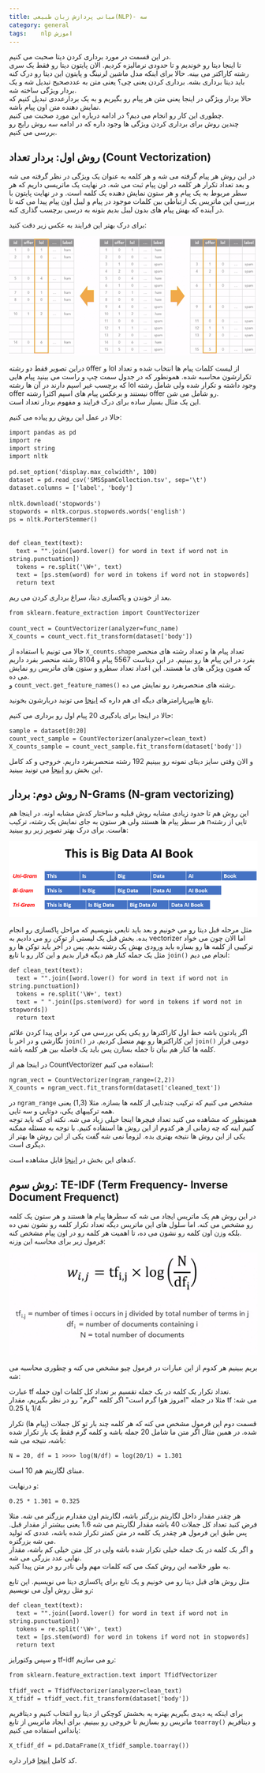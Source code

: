 ```yaml
---
title: مبانی پردازش زبان طبیعی(NLP)- سه
category: general
tags:    nlp اموزش  
---
```



در این قسمت در مورد برداری کردن دیتا صحبت می کنیم. <br/>
تا اینجا دیتا رو خوندیم و تا حدودی نرمالیزه کردیم. الان پایتون دیتا رو فقط یک سری رشته کاراکتر می بینه. حالا برای اینکه مدل ماشین لرنینگ و پایتون این دیتا رو درک کنه باید دیتا برداری بشه. برداری کردن یعنی چی؟ یعنی متن به عددصحیح تبدیل شه و یک بردار ویژگی ساخته شه.<br/>
حالا بردار ویژگی در اینجا یعنی متن هر پیام رو بگیریم و به یک بردارعددی تبدیل کنیم که نمایش دهنده متن اون پیام باشه. <br/>
چطوری این کار رو انجام می دیم؟ در ادامه درباره این مورد صحبت می کنیم.<br/>
چندین روش برای برداری کردن ویژگی ها وجود داره که در ادامه سه روش رایج رو بررسی می کنیم.

## **روش اول: بردار تعداد (Count Vectorization)**

در این روش هر پیام گرفته می شه و هر کلمه به عنوان یک ویژگی در نظر گرفته می شه و بعد تعداد تکرار هر کلمه در اون پیام ثبت می شه. در نهایت یک ماتریسی داریم که هر سطر مربوط به یک پیام و هر ستون نمایش دهنده یک کلمه است. و در نهایت پایتون با بررسی این ماتریس یک ارتباطی بین کلمات موجود در پیام و لیبل اون پیام پیدا می کنه تا در آینده که بهش پیام های بدون لیبل بدیم بتونه به درسی برچسب گذاری کنه.

برای درک بهتر این فرایند به عکس زیر دقت کنید: 

<div style="text-align:center"><img src="https://raw.githubusercontent.com/spacelover1/NLP-with-Python/main/3-VectorizingRawData/vectorization_example.PNG" alt="vectorization_example" /></div>


دراین تصویر فقط دو رشته offer و lol از لیست کلمات پیام ها انتخاب شده و تعداد تکرارشون محاسبه شده. همونطور که در جدول سمت چپ و راست می بینید پیام هایی که برچسب غیر اسپم دارند در آن ها رشته lol وجود داشته و تکرار شده ولی شامل رشته offer نیستند و برعکس پیام های اسپم اکثرا رشته offer رو شامل می شن. <br/>
این یک مثال بسیار ساده برای درک فرایند و مفهوم بردار تعداد است.

حالا در عمل این روش رو پیاده می کنیم:

    

    import pandas as pd
    import re
    import string
    import nltk

    pd.set_option('display.max_colwidth', 100)
    dataset = pd.read_csv('SMSSpamCollection.tsv', sep='\t')
    dataset.columns = ['label', 'body']

    nltk.download('stopwords')
    stopwords = nltk.corpus.stopwords.words('english')
    ps = nltk.PorterStemmer()
    

    def clean_text(text):
      text = "".join([word.lower() for word in text if word not in string.punctuation])
      tokens = re.split('\W+', text)
      text = [ps.stem(word) for word in tokens if word not in stopwords]
      return text


بعد از خوندن و پاکسازی دیتا، سراغ برداری کردن می ریم.


    from sklearn.feature_extraction import CountVectorizer

    count_vect = CountVectorizer(analyzer=func_name)
    X_counts = count_vect.fit_transform(dataset['body'])

حالا می تونیم با استفاده از `X_counts.shape` تعداد پیام ها و تعداد رشته های منحصر بفرد در این پیام ها رو ببینیم. در این دیتاست 5567 پیام و 8104 رشته منحصر بفرد داریم که همون ویژگی های ما هستند. این اعداد تعداد سطرو و ستون های ماتریس رو نمایش می ده.<br/>
و `count_vect.get_feature_names()` رشته های منحصربفرد رو نمایش می ده.

تابع هایپرپارامترهای دیگه ای هم داره که [اینجا](https://scikit-learn.org/stable/modules/generated/sklearn.feature_extraction.text.CountVectorizer.html) می تونید دربارشون بخونید.

حالا در اینجا برای یادگیری 20 پیام اول رو  برداری می کنیم:

    sample = dataset[0:20]
    count_vect_sample = CountVectorizer(analyzer=clean_text)
    X_counts_sample = count_vect_sample.fit_transform(dataset['body'])
    
و الان وقتی سایز دیتای نمونه رو ببینیم 192 رشته منحصربفرد داریم. خروجی و کد کامل این بخش رو [اینجا](https://github.com/spacelover1/NLP-with-Python/blob/main/3-VectorizingRawData/CountVectorization.ipynb) می تونید ببینید.



## **روش دوم: بردار N-Grams (N-gram vectorizing)**

این روش هم تا حدود زیادی مشابه روش قبلیه و ساختار کدش مشابه اونه. در اینجا هم هر سطر پیام ها هستند ولی هر ستون به جای نمایش یک رشته، ترکیب nتایی از رشته هاست. برای درک بهتر تصویر زیر  رو ببینید: 


<div style="text-align:center"><img src="https://raw.githubusercontent.com/spacelover1/NLP-with-Python/main/3-VectorizingRawData/ngrams.png?token=AEGZAVTZYIIT2UNASADUQN3A6KJCE" alt="ngrams" /></div>

مثل مرحله قبل دیتا رو می خونیم و بعد باید تابعی بنویسیم که مراحل پاکسازی رو انجام بده. بخش قبل یک لیستی از توکن رو می دادیم به vectorizer اما الان چون می خواد ترکیبی از کلمه ها رو بسازه باید ورودی بهش یک رشته بدیم. پس در آخر باید توکن ها رو مثل یک جمله کنار هم دیگه قرار بدیم و این کار رو با تابع `join()` انجام می دیم:

    def clean_text(text):
      text = "".join([word.lower() for word in text if word not in string.punctuation])
      tokens = re.split('\W+', text)
      text = " ".join([ps.stem(word) for word in tokens if word not in stopwords])
      return text

اگر یادتون باشه خط اول کاراکترها رو یکی یکی بررسی می کرد برای پیدا کردن علائم نگارشی و در اخر با `join()` این کاراکترها رو بهم متصل کردیم. در `join()` دومی قرار کلمه ها کنار هم بیان تا جمله بسازن پس باید یک فاصله بین هر کلمه باشه.

در اینجا هم از CountVectorizer استفاده می کنیم: 

    ngram_vect = CountVectorizer(ngram_range=(2,2))
    X_counts = ngram_vect.fit_transform(dataset['cleaned_text'])

در `ngram_range` مشخص می کنیم که ترکیب چندتایی از کلمه ها بسازه. مثلا (1,3) یعنی همه ترکیبهای یکی، دوتایی و سه تایی. <br/>
همونطور که مشاهده می کنید تعداد فیچرها اینجا خیلی زیاد می شه. نکته ای که باید توجه کنیم اینه که چه زمانی از هر کدوم از این روش ها استفاده کنیم. با توجه به مسئله ممکنه یکی از این روش ها نتیجه بهتری بده. لزوما نمی شه گفت یکی از این روش ها بهتر از دیگری است.

کدهای این بخش در [اینجا](https://github.com/spacelover1/NLP-with-Python/blob/main/3-VectorizingRawData/NGrams.ipynb) قابل مشاهده است.




## **روش سوم: TE-IDF (Term Frequency- Inverse Document Frequenct)**

در این روش هم یک ماتریس ایجاد می شه که سطرها پیام ها هستند و هر ستون یک کلمه رو مشخص می کنه. اما سلول های این ماتریس دیگه تعداد تکرار کلمه رو نشون نمی ده بلکه وزن اون کلمه رو نشون می ده، تا اهمیت هر کلمه رو در اون پیام مشخص کنه. <br/>
فرمول زیر برای محاسبه این وزنه:

<div style="text-align:center"><img src="https://raw.githubusercontent.com/spacelover1/NLP-with-Python/main/3-VectorizingRawData/tf-idf.PNG?token=AEGZAVSASZLPTSDT75HLYL3A6PNMY" alt="tf-idf_formula" /></div>


بریم ببینیم هر کدوم از این عبارات در فرمول چیو مشخص می کنه و چطوری محاسبه می شه:

عبارت tf تعداد تکرار یک کلمه در یک جمله تقسیم بر تعداد کل کلمات اون جمله. <br/>
مثلا در جمله "امروز هوا گرم است" اگر کلمه "گرم" رو در نظر بگیریم، مقدار tf می شه: 1/4 یا 0.25 

قسمت دوم این فرمول مشخص می کنه که هر کلمه چند بار تو کل جملات (پیام ها) تکرار شده.
در همین مثال اگر متن ما شامل 20 جمله باشه و کلمه گرم فقط یک بار تکرار شده باشه، نتیجه می شه:

    N = 20, df = 1 >>>> log(N/df) = log(20/1) = 1.301
    
مبنای لگاریتم هم 10 است. 

و درنهایت:

    0.25 * 1.301 = 0.325

هر چقدر مقدار داخل لگاریتم بزرگتر باشه، لگاریتم اون مقدارم بزرگتر می شه. مثلا فرض کنید تعداد کل جملات 40 باشه مقدار لگاریتم می شه 1.6 یعنی بیشتر از مقدار قبل. پس طبق این فرمول هر چقدر یک کلمه در متن کمتر تکرار شده باشه، عددی که تولید می شه بزرگتره. <br/>
و اگر یک کلمه در یک جمله خیلی تکرار شده باشه ولی در کل متن خیلی کم باشه، مقدار نهایی عدد بزرگی می شه.<br/>
به طور خلاصه این روش کمک می کنه کلمات مهم ولی نادر رو در متن پیدا کنید.


مثل روش های قبل دیتا رو می خونیم و یک تابع برای پاکسازی دیتا می نویسیم. این تابع رو مثل روش اول می نویسیم: 

    def clean_text(text):
      text = "".join([word.lower() for word in text if word not in string.punctuation])
      tokens = re.split('\W+', text)
      text = [ps.stem(word) for word in tokens if word not in stopwords]
      return text

و سپس وکتورایز tf-idf رو می سازیم:



    from sklearn.feature_extraction.text import TfidfVectorizer

    tfidf_vect = TfidfVectorizer(analyzer=clean_text)
    X_tfidf = tfidf_vect.fit_transform(dataset['body'])

برای اینکه یه دیدی بگیریم بهتره یه بخشش کوچکی از دیتا رو انتخاب کنیم و دیتافریم ماتریس رو بسازیم تا خروجی رو ببینیم. برای ایجاد ماتریس از تابع `toarray()` و دیتافریم پانداس استفاده می کنیم:

    X_tfidf_df = pd.DataFrame(X_tfidf_sample.toarray())

کد کامل [اینجا](Uhttps://github.com/spacelover1/NLP-with-Python/blob/main/3-VectorizingRawData/TF_IDF.ipynbRL) قرار داره.













































